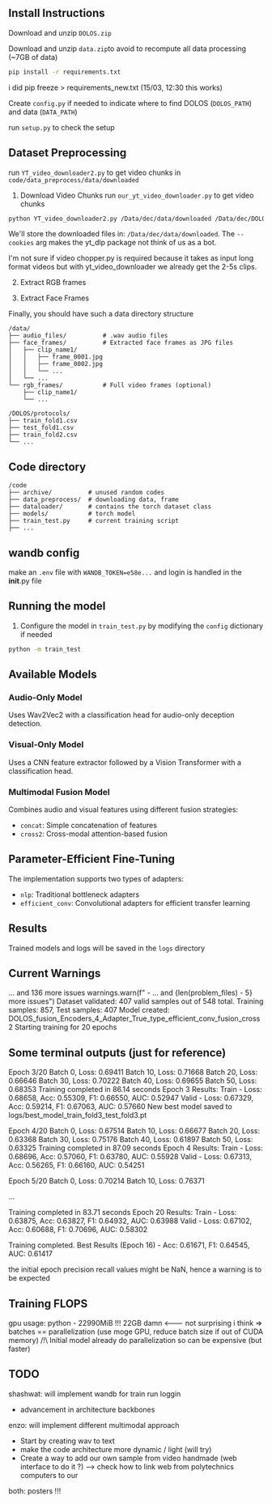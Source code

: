 ## Install Instructions

Download and unzip `DOLOS.zip`

Download and unzip `data.zip`to avoid to recompute all data processing (~7GB of data)

```bash
pip install -r requirements.txt
```
i did pip freeze > requirements_new.txt (15/03, 12:30 this works)

Create `config.py` if needed to indicate where to find DOLOS (`DOLOS_PATH`) and data (`DATA_PATH`)

run `setup.py` to check the setup

## Dataset Preprocessing
run `YT_video_downloader2.py` to get video chunks in `code/data_preprocess/data/downloaded`

1. Download Video Chunks
run `our_yt_video_downloader.py` to get video chunks 

```bash
python YT_video_downloader2.py /Data/dec/data/downloaded /Data/dec/DOLOS/dolos_timestamps.csv --cookies /Data/dec/code/data_preprocess/utils/youtube.txt
```

We'll store the downloaded files in: `/Data/dec/data/downloaded`. The `--cookies` arg makes the yt_dlp package not think of us as a bot.

I'm not sure if video chopper.py is required because it takes as input long format videos but with yt_video_downloader we already get the 2-5s clips.

2. Extract RGB frames

3. Extract Face Frames

Finally, you should have such a data directory structure

```
/data/
├── audio_files/          # .wav audio files 
├── face_frames/          # Extracted face frames as JPG files
│   ├── clip_name1/
│   │   ├── frame_0001.jpg
│   │   ├── frame_0002.jpg
│   │   └── ...
│   └── ...
└── rgb_frames/           # Full video frames (optional)
    ├── clip_name1/
    └── ...

/DOLOS/protocols/
├── train_fold1.csv
├── test_fold1.csv
├── train_fold2.csv
└── ...
```
## Code directory
```
/code
├── archive/          # unused random codes
├── data_preprocess/  # downloading data, frame
├── dataloader/       # contains the torch dataset class
├── models/           # torch model
├── train_test.py     # current training script
├── ...
```

## wandb config
make an `.env` file with `WANDB_TOKEN=e58e...` and login is handled in the __init__.py file

## Running the model

1. Configure the model in `train_test.py` by modifying the `config` dictionary if needed

```bash
python -m train_test
```

## Available Models

### Audio-Only Model
Uses Wav2Vec2 with a classification head for audio-only deception detection.

### Visual-Only Model
Uses a CNN feature extractor followed by a Vision Transformer with a classification head.

### Multimodal Fusion Model
Combines audio and visual features using different fusion strategies:
- `concat`: Simple concatenation of features
- `cross2`: Cross-modal attention-based fusion

## Parameter-Efficient Fine-Tuning

The implementation supports two types of adapters:
- `nlp`: Traditional bottleneck adapters
- `efficient_conv`: Convolutional adapters for efficient transfer learning

## Results

Trained models and logs will be saved in the `logs` directory

## Current Warnings
... and 136 more issues
  warnings.warn(f"  - ... and {len(problem_files) - 5} more issues")
Dataset validated: 407 valid samples out of 548 total.
Training samples: 857, Test samples: 407
Model created: DOLOS_fusion_Encoders_4_Adapter_True_type_efficient_conv_fusion_cross2
Starting training for 20 epochs

## Some terminal outputs (just for reference)

Epoch 3/20
Batch 0, Loss: 0.69411
Batch 10, Loss: 0.71668
Batch 20, Loss: 0.66646
Batch 30, Loss: 0.70222
Batch 40, Loss: 0.69655
Batch 50, Loss: 0.68353
Training completed in 86.14 seconds
Epoch 3 Results:
  Train - Loss: 0.68658, Acc: 0.55309, F1: 0.66550, AUC: 0.52947
  Valid - Loss: 0.67329, Acc: 0.59214, F1: 0.67063, AUC: 0.57660
New best model saved to logs/best_model_train_fold3_test_fold3.pt

Epoch 4/20
Batch 0, Loss: 0.67514
Batch 10, Loss: 0.66677
Batch 20, Loss: 0.63368
Batch 30, Loss: 0.75176
Batch 40, Loss: 0.61897
Batch 50, Loss: 0.63325
Training completed in 87.09 seconds
Epoch 4 Results:
  Train - Loss: 0.68696, Acc: 0.57060, F1: 0.63780, AUC: 0.55928
  Valid - Loss: 0.67313, Acc: 0.56265, F1: 0.66160, AUC: 0.54251

Epoch 5/20
Batch 0, Loss: 0.70214
Batch 10, Loss: 0.76371

...

Training completed in 83.71 seconds
Epoch 20 Results:
  Train - Loss: 0.63875, Acc: 0.63827, F1: 0.64932, AUC: 0.63988
  Valid - Loss: 0.67102, Acc: 0.60688, F1: 0.70696, AUC: 0.58302

Training completed.
Best Results (Epoch 16) - Acc: 0.61671, F1: 0.64545, AUC: 0.61417

the initial epoch precision recall values might be NaN, hence a warning is to be expected

## Training FLOPS
gpu usage: python - 22990MiB !!! 22GB damn <--- not surprising i think => batches == parallelization (use moge GPU, reduce batch size if out of CUDA memory) /!\ Initial model already do parallelization so can be expensive (but faster)


## TODO
shashwat:
will implement wandb for train run loggin
+ advancement in architecture backbones

enzo:
will implement different multimodal approach
- Start by creating wav to text
- make the code architecture more dynamic / light (will try)
- Create a way to add our own sample from video handmade (web interface to do it ?) --> check how to link web from polytechnics computers to our

both: posters !!!